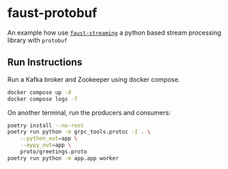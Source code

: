 # faust-protobuf

An example how use [`faust-streaming`](https://github.com/faust-streaming/faust) a python based stream processing library with `protobuf`

## Run Instructions

Run a Kafka broker and Zookeeper using docker compose.

```bash
docker compose up -d
docker compose logs -f
```

On another terminal, run the producers and consumers:

```bash
poetry install --no-root
poetry run python -m grpc_tools.protoc -I . \
    --python_out=app \
    --mypy_out=app \
    proto/greetings.proto
poetry run python -m app.app worker
```
